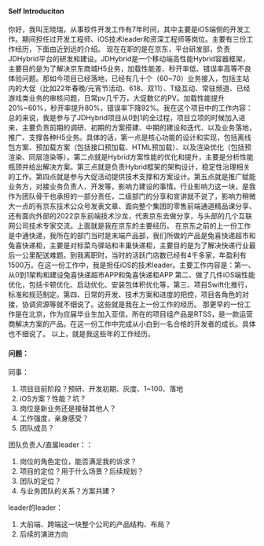 #### Self Introduciton 

你好，我叫王晓瑞，从事软件开发工作有7年时间，其中主要是iOS端侧的开发工作。期间担任过开发工程师、iOS技术leader和资深工程师等岗位。主要有三份工作经历，下面由近到远的介绍。
现在在职的是在京东，平台研发部，负责JDHybrid平台的研发和建设。JDHybrid是一个移动端高性能Hybrid容器框架，主要目的是为了解决京东商城H5业务，加载性能差、秒开率低、错误率高等不良体验问题。那如今项目已经落地，已经有几十个（60~70）业务接入，包括主站内的大促（比如22年春晚/元宵节活动、618、双11）、T级互动、常驻频道、已经游戏类业务的审核问题，日常pv几千万，大促数亿的PV。加载性能提升
20%~60%，秒开率提升80%，错误率下降92%。我在这个项目中的工作内容：总的来说，我是参与了JDHybrid项目从0到1的全过程，项目立项的时候加入进来，主要负责前期的调研、初期的方案搭建、中期的建设和迭代、以及业务落地，推广、支撑各种H5业务。具体的话，第一点是核心功能的设计和实现，包括离线包方案、预加载方案（包括接口预加载、HTML预加载）、以及渲染优化（包括预渲染、同层渲染等）。第二点就是Hybrid方案性能的优化和提升，主要是分析性能瓶颈并给出解决方案。第三点就是负责Hybrid框架的架构设计，稳定性治理相关的工作。第四点就是参与大促活动提供技术支撑和方案设计。第五点就是推广赋能业务方，对接业务负责人、开发等，影响力建设的事情。行业影响力这一块，是我作为团队骨干也承担的一部分责任，二级部门的分享和宣讲就不说了，影响力稍微大一点的有京东技术公众号发表文章、面向整个集团的零售前端通道精品课分享、还有面向外部的2022京东前端技术沙龙，代表京东去做分享，与头部的几个互联网公司技术专家交流。上面就是我在京东的主要经历。
在京东之前的上一份工作是中通快递，我所在的部门当时是末端产品部，我们所做的产品是兔喜快递超市和兔喜快递柜，主要是对标菜鸟驿站和丰巢快递柜，主要目的是为了解决快递行业最后一公里配送难题。到我离职时，当时的活跃门店数已经有4千多家，年盈利有1500万。在这一份工作中，我是担任iOS的技术leader。主要工作内容是：第一、从0到1架构和建设兔喜快递超市APP和兔喜快递柜APP 第二、做了几件iOS端性能优化，包括卡顿优化、启动优化、安装包体积优化等，第三、项目Swift化推行，标准和规范制定。第四、日常的开发、技术方案和进度的把控，项目各角色的对接，协调资源等就不细说了。这些就是我在上一份工作的经历。
那更早的一份工作是在北京，作为应届毕业生加入亚信，所在的项目组产品是RTSS，是一款运营商解决方案的产品。在这一份工作中完成从小白到一名合格的开发者的成长。具体也不细说了。
以上，就是我这些年的工作经历。




#### 问题：
同事：
1. 项目目前阶段？预研、开发初期、灰度、1~100、落地
2. iOS方案？性能？坑？
3. 岗位是新业务还是接替其他人？
4. 工作强度，亲身感受？
5. 团队成员？
   
团队负责人/直属leader：：
1. 岗位的角色定位，能否满足我的诉求？
2. 项目的定位？用于什么场景？后续规划？
3. 团队的定位？
4. 与业务团队的关系？方案共建？
   

leader的leader：
1. 大前端、跨端这一块整个公司的产品结构、布局？
2. 后续的演进方向
